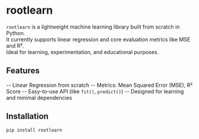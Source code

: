 # rootlearn

`rootlearn` is a lightweight machine learning library built from scratch in Python.  
It currently supports linear regression and core evaluation metrics like MSE and R².  
Ideal for learning, experimentation, and educational purposes.

## Features

-- Linear Regression from scratch
-- Metrics: Mean Squared Error (MSE), R² Score
-- Easy-to-use API (like `fit()`, `predict()`)
-- Designed for learning and minimal dependencies

## Installation

```bash
pip install rootlearn
